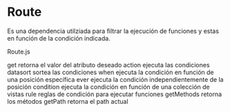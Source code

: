 Route
=====

Es una dependencia utilziada para filtrar la ejecución de funciones y estas en función de la condición indicada.

Route.js

get retorna el valor del atributo deseado
action ejecuta las condiciones
datasort sortea las condiciones
when ejecuta la condición en función de una posición específica
ever ejecuta la condición independientemente de la posición
condition ejecuta la condición en función de una colección de vistas
rule reglas de condición para ejecutar funciones
getMethods retorna los métodos
getPath retorna el path actual
